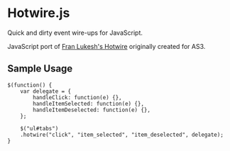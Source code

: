 # Hotwire.js

Quick and dirty event wire-ups for JavaScript.

JavaScript port of [Fran Lukesh's Hotwire][hotwire] originally created for AS3.

## Sample Usage

    $(function() {
        var delegate = {
            handleClick: function(e) {},
            handleItemSelected: function(e) {},
            handleItemDeselected: function(e) {},
        };

        $("ul#tabs")
        .hotwire("click", "item_selected", "item_deselected", delegate);
    }


[hotwire]: http://github.com/lukesh/hotwire
